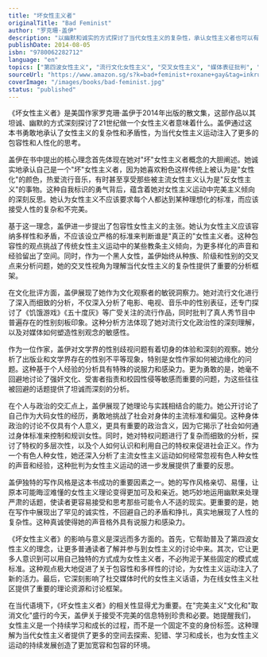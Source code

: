 ```yaml
---
title: "坏女性主义者"
originalTitle: "Bad Feminist"
author: "罗克珊·盖伊"
description: "以幽默和诚实的方式探讨了当代女性主义的复杂性，承认女性主义者也可以有矛盾和不完美。"
publishDate: 2014-08-05
isbn: "9780062282712"
language: "en"
topics: ["第四波女性主义", "流行文化女性主义", "交叉女性主义", "媒体表征批判", "女性文学批评", "女性文学", "女性写作"]
sourceUrl: "https://www.amazon.sg/s?k=bad+feminist+roxane+gay&tag=inkrupt-22"
coverImage: "/images/books/bad-feminist.jpg"
status: "published"
---
```


《坏女性主义者》是美国作家罗克珊·盖伊于2014年出版的散文集，这部作品以其坦诚、幽默的方式深刻探讨了21世纪做一个女性主义者意味着什么。盖伊通过这本书勇敢地承认了女性主义的复杂性和矛盾性，为当代女性主义运动注入了更多的包容性和人性化的思考。

盖伊在书中提出的核心理念首先体现在她对"坏"女性主义者概念的大胆阐述。她诚实地承认自己是一个"坏"女性主义者，因为她喜欢粉色这样传统上被认为是"女性化"的颜色，热爱流行音乐，有时甚至享受那些被主流女性主义认为是"反女性主义"的事物。这种自我标识的勇气背后，蕴含着她对女性主义运动中完美主义倾向的深刻反思。她认为女性主义不应该要求每个人都达到某种理想化的标准，而应该接受人性的复杂和不完美。

基于这一理念，盖伊进一步提出了包容性女性主义的主张。她认为女性主义应该容纳多样性和矛盾，不应该设立严格的标准来判断谁是"真正的"女性主义者。这种包容性的观点挑战了传统女性主义运动中的某些教条主义倾向，为更多样化的声音和经验留出了空间。同时，作为一个黑人女性，盖伊始终从种族、阶级和性别的交叉点来分析问题，她的交叉性视角为理解当代女性主义的复杂性提供了重要的分析框架。

在文化批评方面，盖伊展现了她作为文化观察者的敏锐洞察力。她对流行文化进行了深入而细致的分析，不仅深入分析了电影、电视、音乐中的性别表征，还专门探讨了《饥饿游戏》《五十度灰》等广受关注的流行作品，同时批判了真人秀节目中普遍存在的性别刻板印象。这种分析方法体现了她对流行文化政治性的深刻理解，以及对媒体如何塑造性别观念的敏感性。

作为一位作家，盖伊对文学界的性别歧视问题有着切身的体验和深刻的观察。她分析了出版业和文学界存在的性别不平等现象，特别是女性作家如何被边缘化的问题。这种基于个人经验的分析具有特殊的说服力和感染力。更为勇敢的是，她毫不回避地讨论了强奸文化、受害者指责和校园性侵等敏感而重要的问题，为这些往往被回避的话题提供了坦诚而深刻的分析。

在个人与政治的交汇点上，盖伊展现了她理论与实践相结合的能力。她公开讨论了自己作为大码女性的经历，勇敢地挑战了社会对身体的主流标准和偏见。这种身体政治的讨论不仅具有个人意义，更具有重要的政治含义，因为它揭示了社会如何通过身体标准来控制和规训女性。同时，她对特权问题进行了复杂而细致的分析，探讨了特权的多层次性，以及个人如何认识和利用自己的特权来促进社会正义。作为一个有色人种女性，她还深入分析了主流女性主义运动如何经常忽视有色人种女性的声音和经验，这种批判为女性主义运动的进一步发展提供了重要的反思。

盖伊独特的写作风格是这本书成功的重要因素之一。她的写作风格亲切、易懂，让原本可能晦涩难懂的女性主义理论变得更加可及和亲近。她巧妙地运用幽默来处理严肃的话题，使读者更容易接受和思考那些可能令人不适的现实。更重要的是，她在写作中展现出了罕见的诚实性，不回避自己的矛盾和挣扎，真实地展现了人性的复杂性。这种真诚使得她的声音格外具有说服力和感染力。

《坏女性主义者》的影响与意义是深远而多方面的。首先，它帮助普及了第四波女性主义的理念，让更多普通读者了解并参与到女性主义的讨论中来。其次，它让更多人意识到可以用自己独特的方式成为女性主义者，不必拘泥于某些固定的模式或标准。这种观点极大地促进了关于包容性和多样性的讨论，为女性主义运动注入了新的活力。最后，它深刻影响了社交媒体时代的女性主义话语，为在线女性主义社区提供了重要的理论资源和讨论框架。

在当代语境下，《坏女性主义者》的相关性显得尤为重要。在"完美主义"文化和"取消文化"盛行的今天，盖伊关于接受不完美的信息特别珍贵和必要。她提醒我们，女性主义是一个持续学习和成长的过程，而不是一个固定不变的身份标签。这种理解为当代女性主义者提供了更多的空间去探索、犯错、学习和成长，也为女性主义运动的持续发展创造了更加宽容和包容的环境。